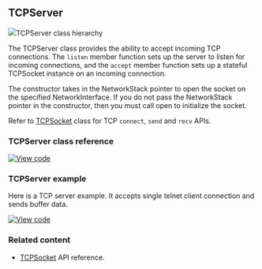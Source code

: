 ## TCPServer

<span class="images">![](https://os.mbed.com/docs/v5.8/mbed-os-api-doxy/class_t_c_p_server.png)<span>TCPServer class hierarchy</span></span>

The TCPServer class provides the ability to accept incoming TCP connections. The `listen` member function sets up the server to listen for incoming connections, and the `accept` member function sets up a stateful TCPSocket instance on an incoming connection.

The constructor takes in the NetworkStack pointer to open the socket on the specified NetworkInterface. If you do not pass the NetworkStack pointer in the constructor, then you must call open to initialize the socket.

Refer to [TCPSocket](/docs/v5.8/reference/tcpsocket.html) class for TCP `connect`, `send` and `recv` APIs.

### TCPServer class reference

[![View code](https://www.mbed.com/embed/?type=library)](https://os.mbed.com/docs/v5.8/mbed-os-api-doxy/class_t_c_p_server.html)

### TCPServer example

Here is a TCP server example. It accepts single telnet client connection and sends buffer data.

[![View code](https://www.mbed.com/embed/?url=https://os.mbed.com/teams/mbed_example/code/mbed-os-example-tcp-server/)](https://os.mbed.com/teams/mbed_example/code/mbed-os-example-tcp-server/file/ddb5698aa782/main.cpp)

### Related content

- [TCPSocket](/docs/v5.8/reference/tcpsocket.html) API reference.
